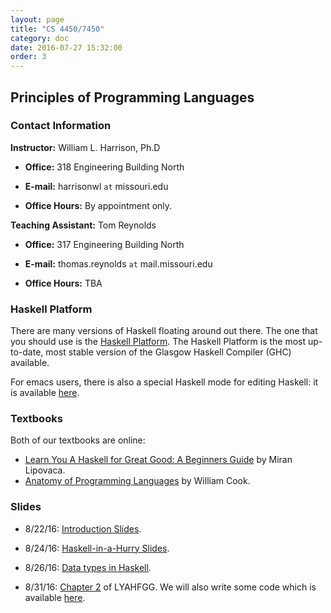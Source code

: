 ```yaml
---
layout: page
title: "CS 4450/7450"
category: doc
date: 2016-07-27 15:32:00
order: 3
---
```


## Principles of Programming Languages


### Contact Information

__Instructor:__ William L. Harrison, Ph.D

* __Office:__ 318 Engineering Building North

* __E-mail:__ harrisonwl `at` missouri.edu

* __Office Hours:__ By appointment only.

__Teaching Assistant:__ Tom Reynolds

* __Office:__ 317 Engineering Building North

* __E-mail:__ thomas.reynolds `at` mail.missouri.edu

* __Office Hours:__ TBA

### Haskell Platform

There are many versions of Haskell floating around out there. The one that you should use is
the <a href="https://www.haskell.org/platform/">Haskell Platform</a>. The Haskell Platform is the most up-to-date, most stable version of the Glasgow Haskell Compiler (GHC) available.

For emacs users, there is also a special Haskell mode for editing Haskell: it is available
<a href="https://github.com/haskell/haskell-mode">here</a>.

### Textbooks

Both of our textbooks are online:

* <a href="http://learnyouahaskell.com">Learn You A Haskell for Great Good: A Beginners Guide</a> by Miran Lipovaca.
* <a href="http://www.cs.utexas.edu/~wcook/anatomy/">Anatomy of Programming Languages</a> by William Cook.


### Slides

* 8/22/16:  <a href="https://harrisonwl.github.io/assets/courses/popl/fall2016/slides/Introduction.pdf">Introduction Slides</a>.

* 8/24/16:  <a href="https://harrisonwl.github.io/assets/courses/popl/fall2016/slides/HaskellInAHurry.pdf">Haskell-in-a-Hurry Slides</a>.

* 8/26/16:  <a href="https://harrisonwl.github.io/assets/courses/popl/fall2016/slides/datatypes.pdf">Data types in Haskell</a>.

* 8/31/16:  <a href="https://harrisonwl.github.io/assets/courses/popl/fall2016/slides/chapter2.pdf">Chapter 2</a> of LYAHFGG. We will also write some code which is available <a href="https://harrisonwl.github.io/assets/courses/popl/fall2016/slides/Chap2.hs">here</a>.